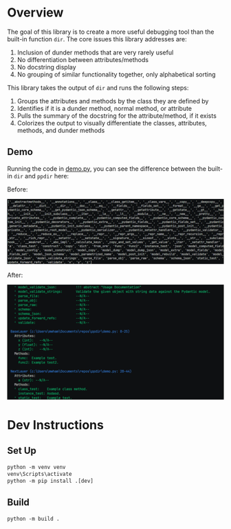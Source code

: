 # Overview

The goal of this library is to create a more useful debugging tool than the built-in function `dir`. The core issues this library addresses are:

1. Inclusion of dunder methods that are very rarely useful
2. No differentiation between attributes/methods
3. No docstring display
4. No grouping of similar functionality together, only alphabetical sorting

This library takes the output of `dir` and runs the following steps:

1. Groups the attributes and methods by the class they are defined by
2. Identifies if it is a dunder method, normal method, or attribute
3. Pulls the summary of the docstring for the attribute/method, if it exists
4. Colorizes the output to visually differentiate the classes, attributes, methods, and dunder methods

## Demo

Running the code in [demo.py](https://github.com/douglassimonsen/ppdir/blob/main/demo.py), you can see the difference between the built-in `dir` and `ppdir` here:

Before:

![before](https://raw.githubusercontent.com/douglassimonsen/ppdir/refs/heads/main/example_images/before.png)

After:

![after](https://raw.githubusercontent.com/douglassimonsen/ppdir/refs/heads/main/example_images/after.png)


# Dev Instructions


## Set Up

```shell
python -m venv venv
venv\Scripts\activate
python -m pip install .[dev]
```

## Build

```shell
python -m build .
```